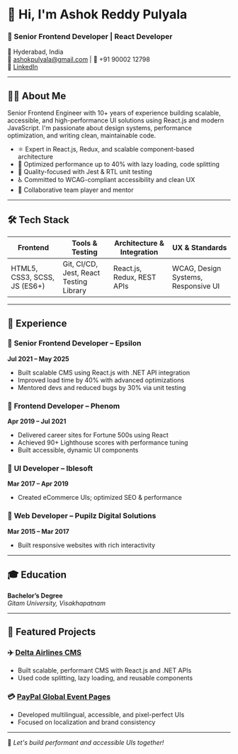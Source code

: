 # 👋 Hi, I'm Ashok Reddy Pulyala

### 💼 Senior Frontend Developer | React Developer  
📍 Hyderabad, India  
📧 ashokpulyala@gmail.com | 📱 +91 90002 12798  
🔗 [LinkedIn](https://www.linkedin.com/in/ashokpulyala/)

---

## 👨‍💻 About Me
Senior Frontend Engineer with 10+ years of experience building scalable, accessible, and high-performance UI solutions using React.js and modern JavaScript. I'm passionate about design systems, performance optimization, and writing clean, maintainable code.

- ⚛️ Expert in React.js, Redux, and scalable component-based architecture
- 🚀 Optimized performance up to 40% with lazy loading, code splitting
- 🧪 Quality-focused with Jest & RTL unit testing
- ♿ Committed to WCAG-compliant accessibility and clean UX
- 🤝 Collaborative team player and mentor

---

## 🛠️ Tech Stack

| Frontend       | Tools & Testing     | Architecture & Integration       | UX & Standards        |
|----------------|---------------------|----------------------------------|------------------------|
| HTML5, CSS3, SCSS, JS (ES6+) | Git, CI/CD, Jest, React Testing Library | React.js, Redux, REST APIs | WCAG, Design Systems, Responsive UI |

---

## 💼 Experience

### 🏢 **Senior Frontend Developer – Epsilon**  
**Jul 2021 – May 2025**  
- Built scalable CMS using React.js with .NET API integration  
- Improved load time by 40% with advanced optimizations  
- Mentored devs and reduced bugs by 30% via unit testing  

### 🏢 **Frontend Developer – Phenom**  
**Apr 2019 – Jul 2021**  
- Delivered career sites for Fortune 500s using React  
- Achieved 90+ Lighthouse scores with performance tuning  
- Built accessible, dynamic UI components  

### 🏢 **UI Developer – Iblesoft**  
**Mar 2017 – Apr 2019**  
- Created eCommerce UIs; optimized SEO & performance  

### 🏢 **Web Developer – Pupilz Digital Solutions**  
**Mar 2015 – Mar 2017**  
- Built responsive websites with rich interactivity  

---

## 🎓 Education

**Bachelor’s Degree**  
_Gitam University, Visakhapatnam_

---

## 🚀 Featured Projects

### ✈️ [Delta Airlines CMS](https://www.deltauplift.com/)
- Built scalable, performant CMS with React.js and .NET APIs
- Used code splitting, lazy loading, and reusable components

### 💳 [PayPal Global Event Pages](https://www.paypal.com/)
- Developed multilingual, accessible, and pixel-perfect UIs
- Focused on localization and brand consistency

---

📢 _Let's build performant and accessible UIs together!_
